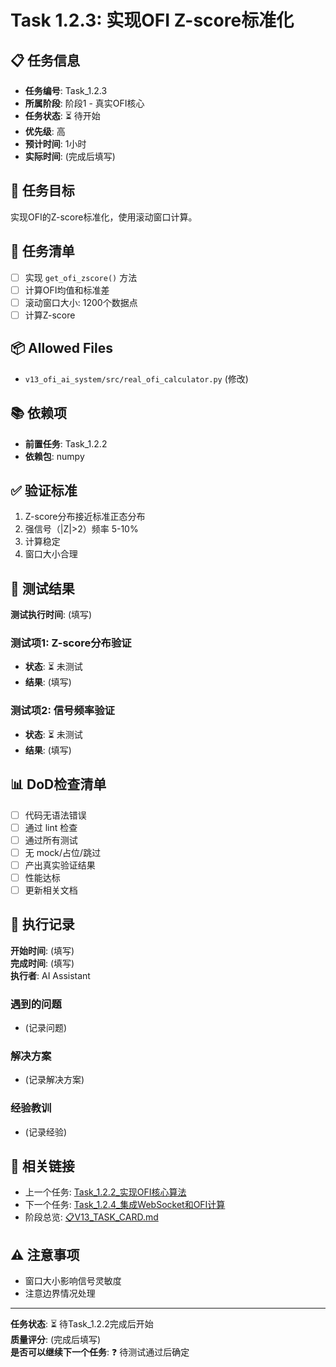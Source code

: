 # Task 1.2.3: 实现OFI Z-score标准化

## 📋 任务信息
- **任务编号**: Task_1.2.3
- **所属阶段**: 阶段1 - 真实OFI核心
- **任务状态**: ⏳ 待开始
- **优先级**: 高
- **预计时间**: 1小时
- **实际时间**: (完成后填写)

## 🎯 任务目标
实现OFI的Z-score标准化，使用滚动窗口计算。

## 📝 任务清单
- [ ] 实现 `get_ofi_zscore()` 方法
- [ ] 计算OFI均值和标准差
- [ ] 滚动窗口大小: 1200个数据点
- [ ] 计算Z-score

## 📦 Allowed Files
- `v13_ofi_ai_system/src/real_ofi_calculator.py` (修改)

## 📚 依赖项
- **前置任务**: Task_1.2.2
- **依赖包**: numpy

## ✅ 验证标准
1. Z-score分布接近标准正态分布
2. 强信号（|Z|>2）频率 5-10%
3. 计算稳定
4. 窗口大小合理

## 🧪 测试结果
**测试执行时间**: (填写)

### 测试项1: Z-score分布验证
- **状态**: ⏳ 未测试
- **结果**: (填写)

### 测试项2: 信号频率验证
- **状态**: ⏳ 未测试
- **结果**: (填写)

## 📊 DoD检查清单
- [ ] 代码无语法错误
- [ ] 通过 lint 检查
- [ ] 通过所有测试
- [ ] 无 mock/占位/跳过
- [ ] 产出真实验证结果
- [ ] 性能达标
- [ ] 更新相关文档

## 📝 执行记录
**开始时间**: (填写)  
**完成时间**: (填写)  
**执行者**: AI Assistant

### 遇到的问题
- (记录问题)

### 解决方案
- (记录解决方案)

### 经验教训
- (记录经验)

## 🔗 相关链接
- 上一个任务: [Task_1.2.2_实现OFI核心算法](./Task_1.2.2_实现OFI核心算法.md)
- 下一个任务: [Task_1.2.4_集成WebSocket和OFI计算](./Task_1.2.4_集成WebSocket和OFI计算.md)
- 阶段总览: [📋V13_TASK_CARD.md](../../📋V13_TASK_CARD.md)

## ⚠️ 注意事项
- 窗口大小影响信号灵敏度
- 注意边界情况处理

---
**任务状态**: ⏳ 待Task_1.2.2完成后开始  
**质量评分**: (完成后填写)  
**是否可以继续下一个任务**: ❓ 待测试通过后确定

